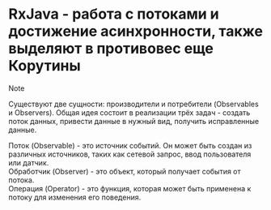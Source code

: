 # RxJava - работа с потоками и достижение асинхронности, также выделяют в противовес еще Корутины

> [!NOTE]
> Существуют две сущности: производители и потребители (Observables и Observers). 
> Общая идея состоит в реализации трёх задач - создать поток данных, привести данные в нужный вид, получить исправленные данные.

Поток (Observable) - это источник событий. Он может быть создан из различных источников, таких как сетевой запрос, ввод пользователя или датчик.\
Обработчик (Observer) - это объект, который получает события от потока.\
Операция (Operator) - это функция, которая может быть применена к потоку для изменения его поведения.
